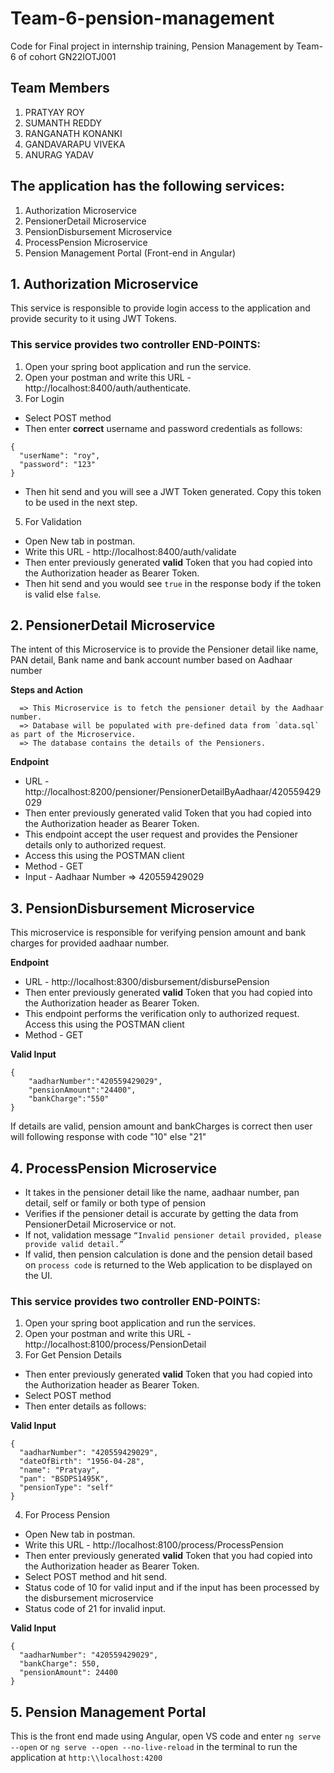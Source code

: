 # Team-6-pension-management
Code for Final project in internship training, Pension Management by Team-6 of cohort GN22IOTJ001

## Team Members
1. PRATYAY ROY
2. SUMANTH REDDY
3. RANGANATH KONANKI
4. GANDAVARAPU VIVEKA
5. ANURAG YADAV

## The application has the following services:

1. Authorization Microservice
2. PensionerDetail Microservice
3. PensionDisbursement Microservice
4. ProcessPension  Microservice
6. Pension Management Portal (Front-end in Angular)

## 1. Authorization Microservice
This service is responsible to provide login access to the application and provide security to it using JWT Tokens.

### This service provides two controller END-POINTS:

1. Open your spring boot application and run the service.
2. Open your postman and write this URL - http://localhost:8400/auth/authenticate.
3. For Login
* Select POST method
* Then enter **correct** username and password credentials as follows:

```
{
  "userName": "roy",
  "password": "123"
}
```

* Then hit send and you will see a JWT Token generated. Copy this token to be used in the next step.

5. For Validation
* Open New tab in postman.
* Write this URL - http://localhost:8400/auth/validate
* Then enter previously generated **valid** Token that you had copied into the Authorization header as Bearer Token.
* Then hit send and you would see `true` in the response body if the token is valid else `false`.

## 2. PensionerDetail Microservice
The intent of this Microservice is to provide the Pensioner detail like name, PAN detail, Bank name and bank account number based on Aadhaar number
    
   **Steps and Action**
   
      => This Microservice is to fetch the pensioner detail by the Aadhaar number.
      => Database will be populated with pre-defined data from `data.sql` as part of the Microservice. 
      => The database contains the details of the Pensioners. 
      
   **Endpoint**
   
   * URL - http://localhost:8200/pensioner/PensionerDetailByAadhaar/420559429029
   * Then enter previously generated valid Token that you had copied into the Authorization header as Bearer Token.
   * This endpoint accept the user request and provides the Pensioner details only to authorized request.
   * Access this using the POSTMAN client
   * Method - GET
   * Input - Aadhaar Number => 420559429029
      
## 3. PensionDisbursement Microservice
This microservice is responsible for verifying pension amount and bank charges for provided aadhaar number.

  **Endpoint**
  
   * URL - http://localhost:8300/disbursement/disbursePension
   * Then enter previously generated **valid** Token that you had copied into the Authorization header as Bearer Token.
   * This endpoint performs the verification only to authorized request. Access this using the POSTMAN client    
   * Method - GET

  **Valid Input**
```
{
    "aadharNumber":"420559429029",
    "pensionAmount":"24400",
    "bankCharge":"550"
}
```
If details are valid, pension amount and bankCharges is correct then user will following response with code "10" else "21"
     
## 4. ProcessPension  Microservice
* It takes in the pensioner detail like the name, aadhaar number, pan detail, self or family or both type of pension
* Verifies if the pensioner detail is accurate by getting the data from PensionerDetail Microservice or not. 
* If not, validation message `“Invalid pensioner detail provided, please provide valid detail.”`
* If valid, then pension calculation is done and the pension detail based on `process code` is returned to the Web application to be displayed on the UI.

### This service provides two controller END-POINTS:

1. Open your spring boot application and run the services.
2. Open your postman and write this URL - http://localhost:8100/process/PensionDetail
3. For Get Pension Details
* Then enter previously generated **valid** Token that you had copied into the Authorization header as Bearer Token.
* Select POST method
* Then enter details as follows:

**Valid Input**
```
{
  "aadharNumber": "420559429029",
  "dateOfBirth": "1956-04-28",
  "name": "Pratyay",
  "pan": "BSDPS1495K",
  "pensionType": "self"
}
```

4. For Process Pension
* Open New tab in postman.
* Write this URL - http://localhost:8100/process/ProcessPension
* Then enter previously generated **valid** Token that you had copied into the Authorization header as Bearer Token.
* Select POST method and hit send.
* Status code of 10 for valid input and if the input has been processed by the disbursement microservice
* Status code of 21 for invalid input.

**Valid Input**

```
{
  "aadharNumber": "420559429029",
  "bankCharge": 550,
  "pensionAmount": 24400
}
```

## 5. Pension Management Portal

This is the front end made using Angular, open VS code and enter `ng serve --open` or `ng serve --open --no-live-reload` in the terminal to run the application at `http:\\localhost:4200`

